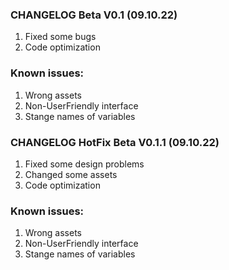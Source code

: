 ### CHANGELOG Beta V0.1 (09.10.22)
1. Fixed some bugs
2. Code optimization
### Known issues:
1. Wrong assets
2. Non-UserFriendly interface
3. Stange names of variables

### CHANGELOG HotFix Beta V0.1.1 (09.10.22)
1. Fixed some design problems
2. Changed some assets
3. Code optimization
### Known issues:
1. Wrong assets
2. Non-UserFriendly interface
3. Stange names of variables
